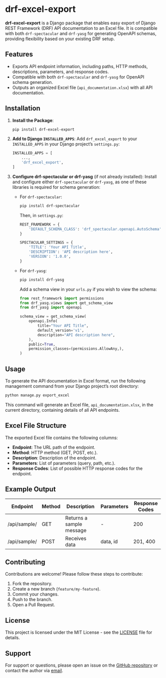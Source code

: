 # drf-excel-export

**drf-excel-export** is a Django package that enables easy export of Django REST Framework (DRF) API documentation to an Excel file. It is compatible with both `drf-spectacular` and `drf-yasg` for generating OpenAPI schemas, providing flexibility based on your existing DRF setup.

## Features
- Exports API endpoint information, including paths, HTTP methods, descriptions, parameters, and response codes.
- Compatible with both `drf-spectacular` and `drf-yasg` for OpenAPI schema generation.
- Outputs an organized Excel file (`api_documentation.xlsx`) with all API documentation.

## Installation

1. **Install the Package**:
   ```bash
   pip install drf-excel-export
   ```

2. **Add to Django `INSTALLED_APPS`**:
   Add `drf_excel_export` to your `INSTALLED_APPS` in your Django project’s `settings.py`:
   ```python
   INSTALLED_APPS = [
       ...,
       'drf_excel_export',
   ]
   ```

3. **Configure drf-spectacular or drf-yasg** (if not already installed):
   Install and configure either `drf-spectacular` or `drf-yasg`, as one of these libraries is required for schema generation:
   - For `drf-spectacular`:
     ```bash
     pip install drf-spectacular
     ```
     Then, in `settings.py`:
     ```python
     REST_FRAMEWORK = {
         'DEFAULT_SCHEMA_CLASS': 'drf_spectacular.openapi.AutoSchema',
     }

     SPECTACULAR_SETTINGS = {
         'TITLE': 'Your API Title',
         'DESCRIPTION': 'API description here',
         'VERSION': '1.0.0',
     }
     ```

   - For `drf-yasg`:
     ```bash
     pip install drf-yasg
     ```
     Add a schema view in your `urls.py` if you wish to view the schema:
     ```python
     from rest_framework import permissions
     from drf_yasg.views import get_schema_view
     from drf_yasg import openapi

     schema_view = get_schema_view(
         openapi.Info(
             title="Your API Title",
             default_version='v1',
             description="API description here",
         ),
         public=True,
         permission_classes=(permissions.AllowAny,),
     )
     ```

## Usage

To generate the API documentation in Excel format, run the following management command from your Django project’s root directory:

```bash
python manage.py export_excel
```

This command will generate an Excel file, `api_documentation.xlsx`, in the current directory, containing details of all API endpoints.

## Excel File Structure
The exported Excel file contains the following columns:
- **Endpoint**: The URL path of the endpoint.
- **Method**: HTTP method (GET, POST, etc.).
- **Description**: Description of the endpoint.
- **Parameters**: List of parameters (query, path, etc.).
- **Response Codes**: List of possible HTTP response codes for the endpoint.

## Example Output
| Endpoint          | Method | Description              | Parameters    | Response Codes |
|-------------------|--------|--------------------------|---------------|----------------|
| /api/sample/      | GET    | Returns a sample message | -             | 200            |
| /api/sample/      | POST   | Receives data            | data, id      | 201, 400       |

## Contributing

Contributions are welcome! Please follow these steps to contribute:
1. Fork the repository.
2. Create a new branch (`feature/my-feature`).
3. Commit your changes.
4. Push to the branch.
5. Open a Pull Request.

## License

This project is licensed under the MIT License - see the [LICENSE](LICENSE) file for details.

## Support

For support or questions, please open an issue on the [GitHub repository](https://github.com/donaldte/drf-excel-export) or contact the author via [email](mailto:donaldtedom0@gmail.com).

